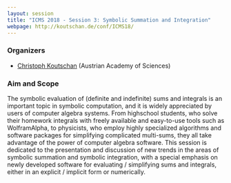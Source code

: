 ```yaml
---
layout: session
title: "ICMS 2018 - Session 3: Symbolic Summation and Integration"
webpage: http://koutschan.de/conf/ICMS18/ 
---
```


### Organizers

*   [Christoph Koutschan](mailto:christoph.koutschan@ricam.oeaw.ac.at) (Austrian Academy of Sciences)

### Aim and Scope

The symbolic evaluation of (definite and indefinite) sums and integrals
is an important topic in symbolic computation, and it is widely
appreciated by users of computer algebra systems. From highschool
students, who solve their homework integrals with freely available and
easy-to-use tools such as WolframAlpha, to physicists, who employ highly
specialized algorithms and software packages for simplifying complicated
multi-sums, they all take advantage of the power of computer algebra
software. This session is dedicated to the presentation and discussion
of new trends in the areas of symbolic summation and symbolic
integration, with a special emphasis on newly developed software for
evaluating / simplifying sums and integrals, either in an explicit /
implicit form or numerically.

